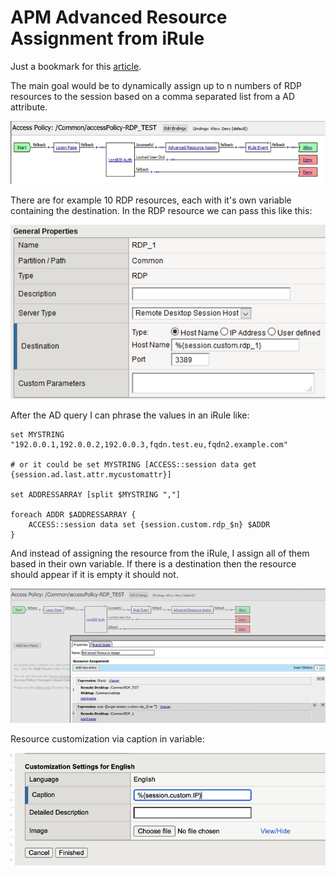 # APM Advanced Resource Assignment from iRule

Just a bookmark for this [article](https://devcentral.f5.com/s/question/0D51T00008Ow1UOSAZ/apm-advanced-resource-assignment-from-irule).

The main goal would be to dynamically assign up to n numbers of RDP resources to the session based on a comma separated list from a AD attribute. 

![](./apm-policy.jpeg)

There are for example 10 RDP resources, each with it's own variable containing the destination. In the RDP resource we can pass this like this:

![](./RDP-properties.jpeg)

After the AD query I can phrase the values in an iRule like:

```
set MYSTRING "192.0.0.1,192.0.0.2,192.0.0.3,fqdn.test.eu,fqdn2.example.com"

# or it could be set MYSTRING [ACCESS::session data get {session.ad.last.attr.mycustomattr}]

set ADDRESSARRAY [split $MYSTRING ","]
 
foreach ADDR $ADDRESSARRAY {
    ACCESS::session data set {session.custom.rdp_$n} $ADDR
}
```

And instead of assigning the resource from the iRule, I assign all of them based in their own variable. If there is a destination then the resource should appear if it is empty it should not. 

![](./assign-resource.jpeg)

Resource customization via caption in variable:

![](./apm-customization.png)